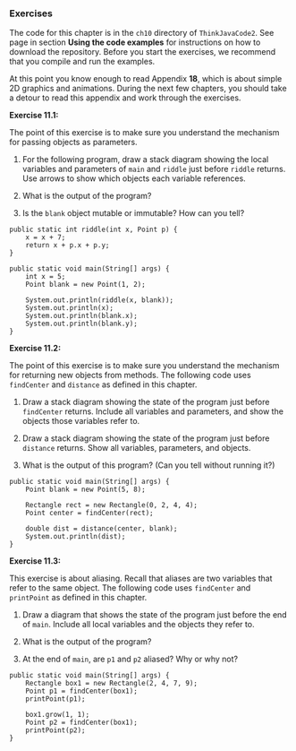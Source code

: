 ###  Exercises


The code for this chapter is in the `ch10` directory of `ThinkJavaCode2`.
See page in section **Using the code examples** for instructions on how to download the repository.
Before you start the exercises, we recommend that you compile and run the examples.

At this point you know enough to read Appendix **18**, which is about simple 2D graphics and animations.
During the next few chapters, you should take a detour to read this appendix and work through the exercises.


**Exercise 11.1:**

The point of this exercise is to make sure you understand the mechanism for passing objects as parameters.



1.  For the following program, draw a stack diagram showing the local variables and parameters of `main` and `riddle` just before `riddle` returns.
Use arrows to show which objects each variable references.

1.  What is the output of the program?

1.  Is the `blank` object mutable or immutable?
How can you tell?


```code
public static int riddle(int x, Point p) {
    x = x + 7;
    return x + p.x + p.y;
}
```

```code
public static void main(String[] args) {
    int x = 5;
    Point blank = new Point(1, 2);

    System.out.println(riddle(x, blank));
    System.out.println(x);
    System.out.println(blank.x);
    System.out.println(blank.y);
}
```




**Exercise 11.2:**

The point of this exercise is to make sure you understand the mechanism for returning new objects from methods.
The following code uses `findCenter` and `distance` as defined in this chapter.



1.  Draw a stack diagram showing the state of the program just before `findCenter` returns.
Include all variables and parameters, and show the objects those variables refer to.

1.  Draw a stack diagram showing the state of the program just before `distance` returns.
Show all variables, parameters, and objects.

1.  What is the output of this program?
(Can you tell without running it?)


```code
public static void main(String[] args) {
    Point blank = new Point(5, 8);

    Rectangle rect = new Rectangle(0, 2, 4, 4);
    Point center = findCenter(rect);

    double dist = distance(center, blank);
    System.out.println(dist);
}
```




**Exercise 11.3:**

This exercise is about aliasing.
Recall that aliases are two variables that refer to the same object.
The following code uses `findCenter` and `printPoint` as defined in this chapter.



1.  Draw a diagram that shows the state of the program just before the end of `main`.
Include all local variables and the objects they refer to.

1.  What is the output of the program?

1.  At the end of `main`, are `p1` and `p2` aliased?
Why or why not?


```code
public static void main(String[] args) {
    Rectangle box1 = new Rectangle(2, 4, 7, 9);
    Point p1 = findCenter(box1);
    printPoint(p1);

    box1.grow(1, 1);
    Point p2 = findCenter(box1);
    printPoint(p2);
}
```